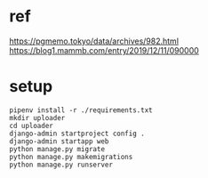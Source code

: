 # ref
https://pgmemo.tokyo/data/archives/982.html
https://blog1.mammb.com/entry/2019/12/11/090000

# setup
```
pipenv install -r ./requirements.txt
mkdir uploader
cd uploader
django-admin startproject config .
django-admin startapp web
python manage.py migrate
python manage.py makemigrations
python manage.py runserver
```
